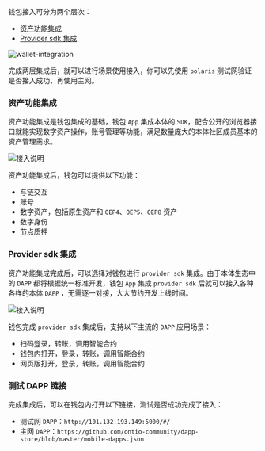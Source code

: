 

钱包接入可分为两个层次：
- [资产功能集成](https://dev-docs.ont.io/#/docs-cn/Wallet-Integration/01-WalletDocking-asset-docking)
- [Provider sdk 集成](https://dev-docs.ont.io/#/docs-cn/Wallet-Integration/02-WalletDocking-provider-sdk-docking)

![wallet-integration](https://raw.githubusercontent.com/ontio/documentation/master/dev-website-docs/assets/integration/wallet-integration.png)

完成两层集成后，就可以进行场景使用接入，你可以先使用 ```polaris``` 测试网验证是否接入成功，再使用主网。

### 资产功能集成

资产功能集成是钱包集成的基础，钱包 ```App``` 集成本体的 ```SDK```，配合公开的浏览器接口就能实现数字资产操作，账号管理等功能，满足数量庞大的本体社区成员基本的资产管理需求。

![接入说明](https://raw.githubusercontent.com/ontio/documentation/master/dev-website-docs/assets/integration/sdk.png)

资产功能集成后，钱包可以提供以下功能：
-  与链交互
-  账号
-  数字资产，包括原生资产和 ```OEP4```、```OEP5```、```OEP8``` 资产
-  数字身份
-  节点质押

### Provider sdk 集成

资产功能集成完成后，可以选择对钱包进行 ```provider sdk``` 集成。由于本体生态中的 ```DAPP``` 都将根据统一标准开发，钱包 ```App``` 集成 ```provider sdk``` 后就可以接入各种各样的本体 ```DAPP``` ，无需逐一对接，大大节约开发上线时间。

![接入说明](https://raw.githubusercontent.com/ontio/documentation/master/dev-website-docs/assets/integration/provider-sdk.png)

钱包完成 ```provider sdk``` 集成后，支持以下主流的 ```DAPP``` 应用场景：
- 扫码登录，转账，调用智能合约
- 钱包内打开，登录，转账，调用智能合约
- 网页版打开，登录，转账，调用智能合约

### 测试 DAPP 链接
完成集成后，可以在钱包内打开以下链接，测试是否成功完成了接入：

* 测试网 ```DAPP```：`http://101.132.193.149:5000/#/`
* 主网 ```DAPP```：`https://github.com/ontio-community/dapp-store/blob/master/mobile-dapps.json`